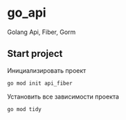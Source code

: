 # go_api

Golang Api, Fiber, Gorm

## Start project

Инициализировать проект

```bash
go mod init api_fiber
```

Установить все зависимости проекта

```bash
go mod tidy
```
